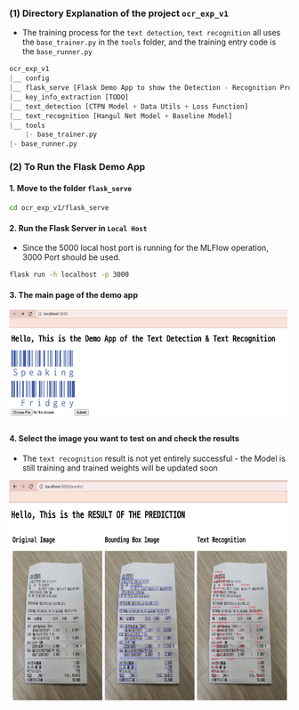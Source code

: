 ### (1) Directory Explanation of the project `ocr_exp_v1`
- The training process for the `text detection`, `text recognition` all uses the `base_trainer.py` in the `tools` folder, and the training entry code is the `base_runner.py`
``` py
ocr_exp_v1
|__ config
|__ flask_serve [Flask Demo App to show the Detection - Recognition Process]
|__ key_info_extraction [TODO]
|__ text_detection [CTPN Model + Data Utils + Loss Function]
|__ text_recognition [Hangul Net Model + Baseline Model]
|__ tools
    |- base_trainer.py
|- base_runner.py
```

### (2) To Run the Flask Demo App
#### 1. Move to the folder `flask_serve`
``` sh
cd ocr_exp_v1/flask_serve
```
#### 2. Run the Flask Server in `Local Host`
- Since the 5000 local host port is running for the MLFlow operation, 3000 Port should be used.
``` sh
flask run -h localhost -p 3000
```

#### 3. The main page of the demo app
<div>
<img src='./figures/home_page.png' style="height: 200px; width:500px;"/> 
</div>

#### 4. Select the image you want to test on and check the results
- The `text recognition` result is not yet entirely successful - the Model is still training and trained weights will be updated soon
<div>
<img src='./figures/result.png' style="height: 400px; width:500px;">
</div>


